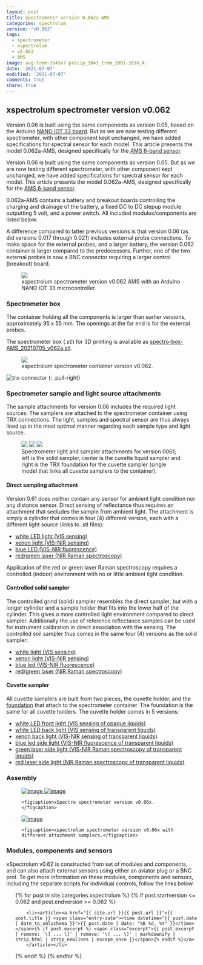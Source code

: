 ```yaml
---
layout: post
title: Spectrometer version 0.062a-AMS
categories: spectrolum
version: "v0.062"
tags:
  - spectrometer
  - xspectrolum
  - v0.062
  - AMS
image: avg-trmm-3b43v7-precip_3B43_trmm_2001-2016_A
date: '2021-07-07'
modified: '2021-07-07'
comments: true
share: true
---
```


## xspectrolum spectrometer version v0.062

Version 0.06 is built using the same components as version 0.05, based on the Arduino [NANO IOT 33 board](http://localhost:4000/module/module-nano-iot-33/). But as we are now testing different spectrometer, with other component kept unchanged, we have added specifications for spectral sensor for each model. This article presents the model 0.062a-AMS, designed specifically for the [AMS 6-band sensor](http://localhost:4000/project/project-AS726X-spectrometer-nano/).

Version 0.06 is built using the same components as version 0.05. But as we are now testing different spectrometer, with other component kept unchanged, we have added specifications for spectral sensor for each model. This article presents the model 0.062a-AMS, designed specifically for the [AMS 6-band sensor](../../project/project-AS726X-spectrometer-nano/).

0.062a-AMS contains a battery and breakout boards controlling the charging and drainage of the battery, a fixed DC to DC stepup module outputting 5 volt, and a power switch. All included modules/components are listed below.

A difference compared to latter previous versions is that version 0.06 (as did versions 0.017 through 0.021) includes external probe connections. To make space for the external probes, and a larger battery, the version 0.062 container is larger compared to the predecessors. Further, one of the two external probes is now a BNC connector requiring a larger control (breakout) board.

<figure>
<img src="../../images/nano33-IOT-spectro_v062a_AMS-NIR_bb.png">
<figcaption> xspectrolum spectrometer version v0.062 AMS with an Arduino NANO IOT 33 microcontroller. </figcaption>
</figure>

### Spectrometer box

The container holding all the components is larger than earlier versions, approximately 95 x 55 mm. The openings at the far end is for the external probes.

The spectrometer box (<span class='file'>.stl</span>) for 3D printing is available as [spectro-box-AMS_20210705_v062a.stl](../../stl/spectro-box-AMS_20210705_v062a.stl).

<figure>
<img src="../../images/spectra-xspectrolum_box_v0062.png">
<figcaption> xspectrolum spectrometer container version v0.062. </figcaption>
</figure>

![trx-connector](../../images/trx_connector_female-male.png)
{: .pull-right}
### Spectrometer sample and light source attachments

The sample attachments for version 0.06 includes the required light sources. The samplers are attached to the spectrometer container using TRX connections. The light, samples and spectral sensor are thus always lined up in the most optimal manner regarding each sample type and light source.

<figure class="third">
<img src="../../images/spectro-solid-cyl_v061.png">
<img src="../../images/spectro-cuvette_v061.png">
<img src="../../images/spectro-cuvette-trx_v061.png">
<figcaption> Spectrometer light and sampler attachments for version 0061; left is the solid sampler, center is the cuvette liquid sampler and right is the TRX foundation for the cuvette sampler (single model that links all cuvette samplers to the container).</figcaption>
</figure>

#### Direct sampling attachment

Version 0.61 does neither contain any sensor for ambient light condition nor any distance sensor. Direct sensing of reflectance thus requires an attachment that secludes the sample from ambient light. The attachment is simply a cylinder that comes in four (4) different version, each with a different light source (links to <span class='file'>.stl</span> files):

- [white LED light (VIS sensing)](../../stl/spectro-direct-cyl-led_20210606_v061d.stl)
- [xenon light (VIS-NIR sensing)](../../stl/spectro-direct-cyl-xenon_20210606_v061d.stl)
- [blue LED (VIS-NIR fluorescence)](../../stl/spectro-direct-cyl-led_20210606_v061d.stl)
- [red/green laser (NIR Raman spectroscopy)](../../stl/spectro-direct-cyl-laser_20210606_v061d.stl)

Application of the red or green laser Raman spectroscopy requires a controlled (indoor) environment with no or little ambient light condition.

#### Controlled solid sampler

The controlled grind (solid) sampler resembles the direct sampler, but with a longer cylinder and a sample holder that fits into the lower half of the cylinder. This gives a more controlled light environment compared to direct sampler. Additionally the use of reference reflectance samples can be used for instrument calibration in direct association with the sensing. The controlled soil sampler thus comes in the same four (4) versions as the solid sampler:

- [white light (VIS sensing)](../../stl/spectro-solid-cyl-led_20210606_v061d.stl)
- [xenon light (VIS-NIR sensing)](../../stl/spectro-solid-cyl-xenon_20210606_v061d.stl)
- [blue led (VIS-NIR fluorescence)](../../stl/spectro-solid-cyl-led_20210606_v061d.stl)
- [red/green laser (NIR Raman spectroscopy)](../../stl/spectro-solid-cyl-laser_20210606_v061d.stl)

#### Cuvette sampler

All cuvette samplers are built from two pieces, the cuvette holder, and the [foundation](spectro-cuvette-trx_202100606_v061d.stl) that attach to the spectrometer container. The foundation is the same for all cuvette holders. The cuvette holder comes in 5 versions:

- [white LED front light (VIS sensing of opaque liquids)](../../stl/spectro-cuvette-front_20210606_v061d.stl)
- [white LED back light (VIS sensing of transparent liquids)](../../stl/spectro-cuvette-backlight_20210606_v061d.stl)
- [xenon back light (VIS-NIR sensing of transparent liquids)](../../stl/spectro-cuvette-xenon_20210606_v061d.stl)
- [blue led side light (VIS-NIR fluorescence of transparent liquids)](../../stl/spectro-cuvette-blueled_20210606_v061d.stl)
- [green laser side light (VIS-NIR Raman spectroscopy of transparent liquids)](../../stl/spectro-cuvette-green-laser_20210606_v061d.stl)
- [red laser side light (NIR Raman spectroscopy of transparent liquids)](../../stl/spectro-cuvette-red-laser_20210606_v061d.stl)

### Assembly

<figure class="half">
	<a href="../../images/xspectre_spectrometer_v062-AMS_front.png">
  <img src="../../images/xspectre_spectrometer_v062-AMS_front.png" alt="image">
  </a>

  <a href="../../images/xspectre_spectrometer_v062-AMS_inside-2.png">
  <img src="../../images/xspectre_spectrometer_v062-AMS_inside-2.png" alt="image">
  </a>

	<figcaption>xSpectre spectrometer version v0.06x.</figcaption>
</figure>

<figure>
<a href="../../images/xspectre_spectrometer_v062_muzzles-moisture+ph.png">
<img src="../../images/xspectre_spectrometer_v062_muzzles-moisture+ph.png" alt="image">
</a>

	<figcaption>xspectrolum spectrometer version v0.06x with different attachment samplers.</figcaption>
</figure>

### Modules, components and sensors

xSpectrolum v0.62 is constructed from  set of modules and components, and can also attach external sensors using either an aviator plug or a BNC prot. To get more information on these modules, components and sensors, including the separate scripts for individual controls, follow the links below.

<ul class="post-list">
{% for post in site.categories.xspectrolum %}
  {% if post.startversion <= 0.062 and post.endversion >= 0.062 %}

        <li><article><a href="{{ site.url }}{{ post.url }}">{{ post.title }} <span class="entry-date"><time datetime="{{ post.date | date_to_xmlschema }}">{{ post.date | date: "%B %d, %Y" }}</time></span>{% if post.excerpt %} <span class="excerpt">{{ post.excerpt | remove: '\[ ... \]' | remove: '\( ... \)' | markdownify | strip_html | strip_newlines | escape_once }}</span>{% endif %}</a>
        </article></li>

  {% endif %}
{% endfor %}
</ul>
